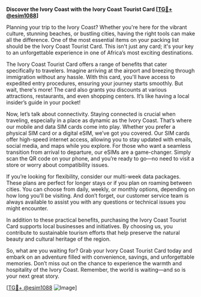 **Discover the Ivory Coast with the Ivory Coast Tourist Card [[TG💪+ @esim1088](https://t.me/s/esim1088)]**

Planning your trip to the Ivory Coast? Whether you're here for the vibrant culture, stunning beaches, or bustling cities, having the right tools can make all the difference. One of the most essential items on your packing list should be the Ivory Coast Tourist Card. This isn't just any card; it's your key to an unforgettable experience in one of Africa’s most exciting destinations.

The Ivory Coast Tourist Card offers a range of benefits that cater specifically to travelers. Imagine arriving at the airport and breezing through immigration without any hassle. With this card, you'll have access to expedited entry procedures, ensuring your journey starts smoothly. But wait, there's more! The card also grants you discounts at various attractions, restaurants, and even shopping centers. It’s like having a local insider’s guide in your pocket!

Now, let’s talk about connectivity. Staying connected is crucial when traveling, especially in a place as dynamic as the Ivory Coast. That’s where our mobile and data SIM cards come into play. Whether you prefer a physical SIM card or a digital eSIM, we’ve got you covered. Our SIM cards offer high-speed internet access, allowing you to stay updated with emails, social media, and maps while you explore. For those who want a seamless transition from arrival to departure, our eSIMs are a game-changer. Simply scan the QR code on your phone, and you’re ready to go—no need to visit a store or worry about compatibility issues.

If you’re looking for flexibility, consider our multi-week data packages. These plans are perfect for longer stays or if you plan on roaming between cities. You can choose from daily, weekly, or monthly options, depending on how long you’ll be visiting. And don’t forget, our customer service team is always available to assist you with any questions or technical issues you might encounter.

In addition to these practical benefits, purchasing the Ivory Coast Tourist Card supports local businesses and initiatives. By choosing us, you contribute to sustainable tourism efforts that help preserve the natural beauty and cultural heritage of the region.

So, what are you waiting for? Grab your Ivory Coast Tourist Card today and embark on an adventure filled with convenience, savings, and unforgettable memories. Don’t miss out on the chance to experience the warmth and hospitality of the Ivory Coast. Remember, the world is waiting—and so is your next great story.

[[TG💪+ @esim1088](https://t.me/s/esim1088) ![Image](https://i.postimg.cc/Y0z9fWf4/image.png)]